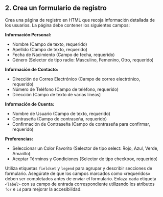 2\. Crea un formulario de registro
-----------------------------------------------------------

Crea una página de registro en HTML que recoja información detallada de los usuarios. La página debe contener los siguientes campos:

**Información Personal:**

*   Nombre (Campo de texto, requerido)
*   Apellido (Campo de texto, requerido)
*   Fecha de Nacimiento (Campo de fecha, requerido)
*   Género (Selector de tipo radio: Masculino, Femenino, Otro, requerido)

**Información de Contacto:**

*   Dirección de Correo Electrónico (Campo de correo electrónico, requerido)
*   Número de Teléfono (Campo de teléfono, requerido)
*   Dirección (Campo de texto de varias líneas)

**Información de Cuenta:**

*   Nombre de Usuario (Campo de texto, requerido)
*   Contraseña (Campo de contraseña, requerido)
*   Confirmación de Contraseña (Campo de contraseña para confirmar, requerido)

**Preferencias:**

*   Seleccionar un Color Favorito (Selector de tipo select: Rojo, Azul, Verde, Amarillo)
*   Aceptar Términos y Condiciones (Selector de tipo checkbox, requerido)

Utiliza etiquetas `fieldset` y `legend` para agrupar y describir secciones de formulario. Asegúrate de que los campos marcados como «requeridos» deben ser completados antes de enviar el formulario. Enlaza cada etiqueta `<label>` con su campo de entrada correspondiente utilizando los atributos `for` e `id` para mejorar la accesibilidad.